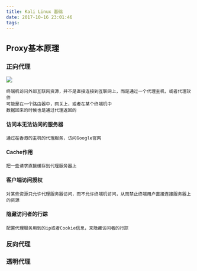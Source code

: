 ```yaml
---
title: Kali Linux 基础
date: 2017-10-16 23:01:46
tags:
---
```

## Proxy基本原理
### 正向代理

![](https://i.imgur.com/zwl1iCN.png)

	终端机访问外部互联网资源，并不是直接连接到互联网上，而是通过一个代理主机，或者代理软件
	可能是在一个路由器中，网关上，或者在某个终端机中
	数据回来的时候也是通过代理返回的
#### 访问本无法访问的服务器
	通过在香港的主机的代理服务，访问Google官网
#### Cache作用
	把一些请求直接缓存到代理服务器上
#### 客户端访问授权
	对某些资源只允许代理服务器访问，而不允许终端机访问，从而禁止终端用户直接连接服务器上的资源
#### 隐藏访问者的行踪
	配置代理服务用到的ip或者Cookie信息，来隐藏访问者的行踪
### 反向代理
	


### 透明代理